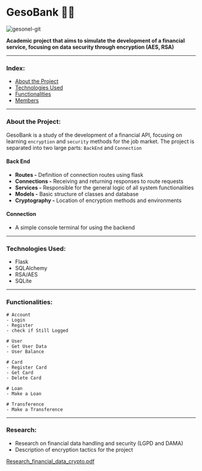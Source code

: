 # GesoBank 🦆💸
![gesonel-git](https://github.com/oThiagoBittencourt/GesoBank/assets/106789198/1e8ea819-1d31-467c-bc96-d3d053c55a4a)

**Academic project that aims to simulate the development of a financial service, focusing on data security through encryption (AES, RSA)**

---

### Index:
<!--ts-->
   * [About the Project](#about-the-project)
   * [Technologies Used](#technologies-used)
   * [Functionalities](#functionalities)
   * [Members](#members)
<!--te-->

---

### About the Project:
GesoBank is a study of the development of a financial API, focusing on learning `encryption` and `security` methods for the job market.
The project is separated into two large parts: `BackEnd` and `Connection`

#### Back End
- **Routes -** Definition of connection routes using flask
- **Connections -** Receiving and returning responses to route requests
- **Services -** Responsible for the general logic of all system functionalities
- **Models -** Basic structure of classes and database
- **Cryptography -** Location of encryption methods and environments

#### Connection
- A simple console terminal for using the backend

---

### Technologies Used:
- Flask
- SQLAlchemy
- RSA/AES
- SQLite

---

### Functionalities:
```
# Account
- Login
- Register
- check if Still Logged

# User
- Get User Data
- User Balance

# Card
- Register Card
- Get Card
- Delete Card

# Loan
- Make a Loan

# Transference
- Make a Transference
```

---

### Research:
- Research on financial data handling and security (LGPD and DAMA)
- Description of encryption tactics for the project

[Research_financial_data_crypto.pdf](https://github.com/oThiagoBittencourt/GesoBank/files/15329665/Research_financial_data_crypto.pdf)
